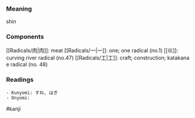 ### Meaning

shin

### Components

[[Radicals/肉|肉]]: meat [[Radicals/一|一]]: one; one radical (no.1) [[巛]]: curving river radical (no.47) [[Radicals/工|工]]: craft; construction; katakana e radical (no. 48)

### Readings

```
- Kunyomi: すね, はぎ
- Onyomi: 
```

#kanji